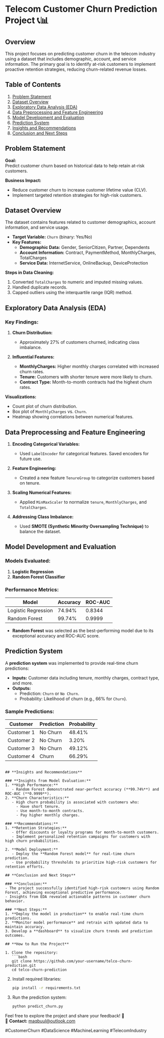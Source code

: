 # **Telecom Customer Churn Prediction Project** 📞📊

## **Overview**

This project focuses on predicting customer churn in the telecom industry using a dataset that includes demographic, account, and service information. The primary goal is to identify at-risk customers to implement proactive retention strategies, reducing churn-related revenue losses.

## **Table of Contents**

1. [Problem Statement](#problem-statement)  
2. [Dataset Overview](#dataset-overview)  
3. [Exploratory Data Analysis (EDA)](#exploratory-data-analysis-eda)  
4. [Data Preprocessing and Feature Engineering](#data-preprocessing-and-feature-engineering)  
5. [Model Development and Evaluation](#model-development-and-evaluation)  
6. [Prediction System](#prediction-system)  
7. [Insights and Recommendations](#insights-and-recommendations)  
8. [Conclusion and Next Steps](#conclusion-and-next-steps)

## **Problem Statement**

**Goal:**  
Predict customer churn based on historical data to help retain at-risk customers.  

**Business Impact:**  
- Reduce customer churn to increase customer lifetime value (CLV).  
- Implement targeted retention strategies for high-risk customers.  

## **Dataset Overview**

The dataset contains features related to customer demographics, account information, and service usage.  
- **Target Variable:** `Churn` (binary: Yes/No)  
- **Key Features:**  
  - **Demographic Data:** Gender, SeniorCitizen, Partner, Dependents  
  - **Account Information:** Contract, PaymentMethod, MonthlyCharges, TotalCharges  
  - **Service Data:** InternetService, OnlineBackup, DeviceProtection  

**Steps in Data Cleaning:**  
1. Converted `TotalCharges` to numeric and imputed missing values.  
2. Handled duplicate records.  
3. Capped outliers using the interquartile range (IQR) method.

## **Exploratory Data Analysis (EDA)**

### **Key Findings:**
1. **Churn Distribution:**  
   - Approximately 27% of customers churned, indicating class imbalance.  

2. **Influential Features:**  
   - **MonthlyCharges:** Higher monthly charges correlated with increased churn rates.  
   - **Tenure:** Customers with shorter tenure were more likely to churn.  
   - **Contract Type:** Month-to-month contracts had the highest churn rates.

**Visualizations:**  
- Count plot of churn distribution.  
- Box plot of `MonthlyCharges` vs. `Churn`.  
- Heatmap showing correlations between numerical features.

## **Data Preprocessing and Feature Engineering**

1. **Encoding Categorical Variables:**  
   - Used `LabelEncoder` for categorical features. Saved encoders for future use.  

2. **Feature Engineering:**  
   - Created a new feature `TenureGroup` to categorize customers based on tenure.  

3. **Scaling Numerical Features:**  
   - Applied `MinMaxScaler` to normalize `tenure`, `MonthlyCharges`, and `TotalCharges`.  

4. **Addressing Class Imbalance:**  
   - Used **SMOTE (Synthetic Minority Oversampling Technique)** to balance the dataset.

## **Model Development and Evaluation**

### **Models Evaluated:**
1. **Logistic Regression**  
2. **Random Forest Classifier**  

### **Performance Metrics:**

| Model               | Accuracy  | ROC-AUC |
|---------------------|-----------|---------|
| Logistic Regression | 74.94%    | 0.8344  |
| Random Forest       | 99.74%    | 0.9999  |


- **Random Forest** was selected as the best-performing model due to its exceptional accuracy and ROC-AUC score.  

## **Prediction System**

A **prediction system** was implemented to provide real-time churn predictions:  
- **Inputs:** Customer data including tenure, monthly charges, contract type, and more.  
- **Outputs:**  
  - Prediction: `Churn` or `No Churn`.  
  - Probability: Likelihood of churn (e.g., 66% for `Churn`).  

### **Sample Predictions:**


| Customer   | Prediction | Probability |
|------------|------------|-------------|
| Customer 1 | No Churn   | 48.41%      |
| Customer 2 | No Churn   | 3.20%       |
| Customer 3 | No Churn   | 49.12%      |
| Customer 4 | Churn      | 66.29%      |
```

## **Insights and Recommendations**

### **Insights from Model Evaluation:**
1. **High Performance:**  
   - Random Forest demonstrated near-perfect accuracy (**99.74%**) and ROC-AUC (**0.9999**).  
2. **Churn Characteristics:**  
   - High churn probability is associated with customers who:  
     - Have short tenure.  
     - Use month-to-month contracts.  
     - Pay higher monthly charges.  

### **Recommendations:**
1. **Retention Strategies:**  
   - Offer discounts or loyalty programs for month-to-month customers.  
   - Implement personalized retention campaigns for customers with high churn probabilities.  

2. **Model Deployment:**  
   - Deploy the **Random Forest model** for real-time churn prediction.  
   - Use probability thresholds to prioritize high-risk customers for retention efforts.

## **Conclusion and Next Steps**

### **Conclusion:**
- The project successfully identified high-risk customers using Random Forest, achieving exceptional predictive performance.  
- Insights from EDA revealed actionable patterns in customer churn behavior.  

### **Next Steps:**
1. **Deploy the model in production** to enable real-time churn predictions.  
2. **Monitor model performance** and retrain with updated data to maintain accuracy.  
3. Develop a **dashboard** to visualize churn trends and prediction outcomes.  

## **How to Run the Project**

1. Clone the repository:  
   ```bash
   git clone https://github.com/your-username/telco-churn-prediction.git
   cd telco-churn-prediction
   ```

2. Install required libraries:  
   ```bash
   pip install -r requirements.txt
   ```

3. Run the prediction system:  
   ```python
   python predict_churn.py
   ```

Feel free to explore the project and share your feedback! 🚀  
📧 **Contact:** maqbuul@outlook.com 

#CustomerChurn #DataScience #MachineLearning #TelecomIndustry